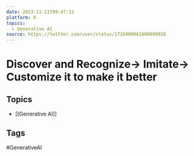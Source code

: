 ```yaml
---
date: 2023-11-21T09:47:13
platform: X
topics:
  - Generative AI
source: https://twitter.com/user/status/1726900061098098920
---
```

# Discover and Recognize-&gt; Imitate-&gt; Customize it to make it better

## Topics
- [[Generative AI]]

## Tags
#GenerativeAI